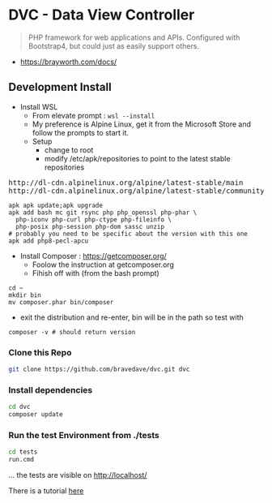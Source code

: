 # DVC - Data View Controller

> PHP framework for web applications and APIs.
Configured with Bootstrap4, but could just as easily support others.

* <https://brayworth.com/docs/>

## Development Install

* Install WSL
  * From elevate prompt : `wsl --install`
  * My preference is Alpine Linux, get it from the Microsoft Store and follow the prompts to start it.
  * Setup
    * change to root
    * modify /etc/apk/repositories to point to the latest stable repositories

<pre>
http://dl-cdn.alpinelinux.org/alpine/latest-stable/main
http://dl-cdn.alpinelinux.org/alpine/latest-stable/community
</pre>

```
apk apk update;apk upgrade
apk add bash mc git rsync php php_openssl php-phar \
  php-iconv php-curl php-ctype php-fileinfo \
  php-posix php-session php-dom sassc unzip
# probably you need to be specific about the version with this one
apk add php8-pecl-apcu
```

* Install Composer : <https://getcomposer.org/>
  * Foolow the instruction at getcomposer.org
  * Fihish off with (from the bash prompt)
```
cd ~
mkdir bin
mv composer.phar bin/composer
```
* exit the distribution and re-enter, bin will be in the path so test with
```
composer -v # should return version
```

### Clone this Repo

```bash
git clone https://github.com/bravedave/dvc.git dvc
```

### Install dependencies

```bash
cd dvc
composer update
```

### Run the test Environment from ./tests

```bash
cd tests
run.cmd
```

... the tests are visible on <http://localhost/>

There is a tutorial [here](src/dvc/views/docs/risorsa.md)
